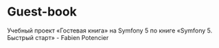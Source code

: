 # Guest-book
Учебный проект «Гостевая книга» на Symfony 5 по книге «Symfony 5. Быстрый старт» - Fabien Potencier
